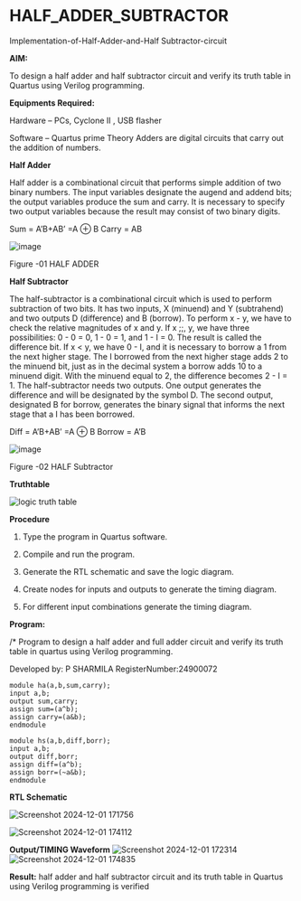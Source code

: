# HALF_ADDER_SUBTRACTOR

Implementation-of-Half-Adder-and-Half Subtractor-circuit

**AIM:**

To design a half adder and half subtractor circuit and verify its truth table in Quartus using Verilog programming.

**Equipments Required:**

Hardware – PCs, Cyclone II , USB flasher 

Software – Quartus prime Theory Adders are digital circuits that carry out the addition of numbers.

**Half Adder**

Half adder is a combinational circuit that performs simple addition of two binary numbers. The input variables designate the augend and addend bits; the output variables produce the sum and carry. It is necessary to specify two output variables because the result may consist of two binary digits.

Sum = A’B+AB’ =A ⊕ B Carry = AB

![image](https://github.com/naavaneetha/HALF_ADDER_SUBTRACTOR/assets/154305477/bd4a0b2c-cdbc-4184-ab08-81578f121e1f)

Figure -01 HALF ADDER

**Half Subtractor**

The half-subtractor is a combinational circuit which is used to perform subtraction of two bits. It has two inputs, X (minuend) and Y (subtrahend) and two outputs D (difference) and B (borrow). To perform x - y, we have to check the relative magnitudes of x and y. If x ;;, y, we have three possibilities: 0 - 0 = 0, 1 - 0 = 1, and 1 - I = 0. The result is called the difference bit. If x < y, we have 0 - I, and it is necessary to borrow a 1 from the next higher stage. The I borrowed from the next higher stage adds 2 to the minuend bit, just as in the decimal system a borrow adds 10 to a minuend digit. With the minuend equal to 2, the difference becomes 2 - I = 1. The half-subtractor needs two outputs. One output generates the difference and will be designated by the symbol D. The second output, designated B for borrow, generates the binary signal that informs the next stage that a I has been borrowed. 

Diff = A’B+AB’ =A ⊕ B
Borrow = A’B

 ![image](https://github.com/naavaneetha/HALF_ADDER_SUBTRACTOR/assets/154305477/d76b099c-513f-4e7c-843a-e2fd028a531a)

Figure -02 HALF Subtractor

**Truthtable**

![logic truth table](https://github.com/user-attachments/assets/3d2158d3-d216-436a-84e7-7953eeb93ac1)

**Procedure**

1.	Type the program in Quartus software.

2.	Compile and run the program.

3.	Generate the RTL schematic and save the logic diagram.

4.	Create nodes for inputs and outputs to generate the timing diagram.

5.	For different input combinations generate the timing diagram.


**Program:**

/* Program to design a half adder and full adder circuit and verify its truth table in quartus using Verilog programming.

Developed by: P SHARMILA         RegisterNumber:24900072
```
module ha(a,b,sum,carry);
input a,b;
output sum,carry;
assign sum=(a^b);
assign carry=(a&b);
endmodule
```
```
module hs(a,b,diff,borr);
input a,b;
output diff,borr;
assign diff=(a^b);
assign borr=(~a&b);
endmodule
```

**RTL Schematic**

![Screenshot 2024-12-01 171756](https://github.com/user-attachments/assets/9b8c75a7-3a0a-48c7-b8df-001cf609d087)

![Screenshot 2024-12-01 174112](https://github.com/user-attachments/assets/519f4d75-52aa-42a4-9ffe-8047cbf63230)

**Output/TIMING Waveform**
![Screenshot 2024-12-01 172314](https://github.com/user-attachments/assets/f3585686-176e-463d-9040-b4b470ba5a19)
![Screenshot 2024-12-01 174835](https://github.com/user-attachments/assets/1ea01c1d-de3f-432f-8521-a0fc73a252d2)

**Result:**
half adder and half subtractor circuit and its truth table in  Quartus using Verilog programming is verified
